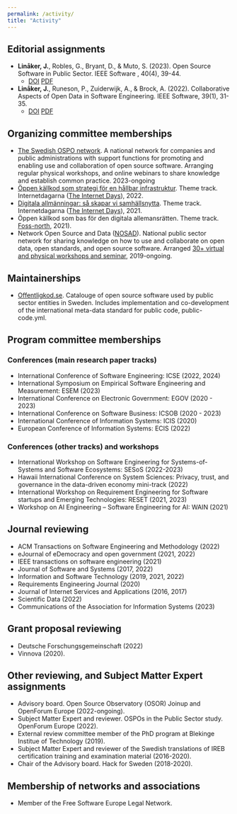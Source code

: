 ```yaml
---
permalink: /activity/
title: "Activity"
---
```

## Editorial assignments
* **Linåker, J.**, Robles, G., Bryant, D., & Muto, S. (2023). Open Source Software in Public Sector. IEEE Software , 40(4), 39-44.
    - <i class="ai ai-doi-square"></i> [DOI](https://doi.org/10.1109/MS.2023.3266105) <i class="fa fa-file-pdf"></i> [PDF](https://arxiv.org/ftp/arxiv/papers/2308/2308.04766.pdf)
* **Linåker, J.**, Runeson, P., Zuiderwijk, A., & Brock, A. (2022). Collaborative Aspects of Open Data in Software Engineering. IEEE Software, 39(1), 31-35.
  - <i class="ai ai-doi-square"></i> [DOI](https://doi.org/10.1109/MS.2021.3118123) <i class="fa fa-file-pdf"></i> [PDF](https://arxiv.org/ftp/arxiv/papers/2208/2208.00488.pdf)

## Organizing committee memberships
* <i class="flag-icons SE"></i> [The Swedish OSPO network](https://nosad.se/ospo). A national network for companies and public administrations with support functions for promoting and enabling use and collaboration of open source software. Arranging regular physical workshops, and online webinars to share knowledge and establish common practice. 2023-ongoing
* <i class="flag-icons SE"></i> [Öppen källkod som strategi för en hållbar infrastruktur](https://internetdagarna.se/event/oppen-kallkod-som-strategi-for-en-hallbar-infrastruktur/). Theme track. Internetdagarna ([The Internet Days](https://internetdagarna.se/en/)), 2022.
* <i class="flag-icons SE"></i> [Digitala allmänningar: så skapar vi samhällsnytta](https://arkiv.internetdagarna.se/2021/index.html%3Fp=422.html). Theme track. Internetdagarna ([The Internet Days](https://internetdagarna.se/en/)), 2021.
* <i class="flag-icons SE"></i> Öppen källkod som bas för den digitala allemansrätten. Theme track. [Foss-north](https://foss-north.se/), 2021).
* <i class="flag-icons SE"></i> Network Open Source and Data ([NOSAD](https://nosad.se)). National public sector network for sharing knowledge on how to use and collaborate on open data, open standards, and open source software. Arranged [30+ virtual and physical workshops and seminar](https://nosad.se/workshops), 2019-ongoing.

## Maintainerships
* <i class="flag-icons SE"></i> [Offentligkod.se](https://offentligkod.se). Catalouge of open source software used by public sector entities in Sweden. Includes implementation and co-development of the international meta-data standard for public code, public-code.yml.

## Program committee memberships

### Conferences (main research paper tracks)
* International Conference of Software Engineering: ICSE (2022, 2024)
* International Symposium on Empirical Software Engineering and Measurement: ESEM (2023)
* International Conference on Electronic Government: EGOV (2020 - 2023)
* International Conference on Software Business: ICSOB (2020 - 2023)
* International Conference of Information Systems: ICIS (2020)
* European Conference of Information Systems: ECIS (2022)

### Conferences (other tracks) and workshops
* International Workshop on Software Engineering for Systems-of-Systems and Software Ecosystems: SESoS (2022-2023)
* Hawaii International Conference on System Sciences: Privacy, trust, and governance in the data-driven economy mini-track (2022)
* International Workshop on Requirement Engineering for Software startups and Emerging Technologies: RESET (2021, 2023)
* Workshop on AI Engineering – Software Engineering for AI: WAIN (2021)

## Journal reviewing
* ACM Transactions on Software Engineering and Methodology (2022)
* eJournal of eDemocracy and open government (2021, 2022)
* IEEE transactions on software engineering (2021)
* Journal of Software and Systems (2017, 2022)
* Information and Software Technology (2019, 2021, 2022)
* Requirements Engineering Journal (2020)
* Journal of Internet Services and Applications (2016, 2017)
* Scientific Data (2022)
* Communications of the Association for Information Systems (2023)

## Grant proposal reviewing
* Deutsche Forschungsgemeinschaft (2022)
* Vinnova (2020).

## Other reviewing, and Subject Matter Expert assignments
* Advisory board. Open Source Observatory (OSOR) Joinup and OpenForum Europe (2022-ongoing).
* Subject Matter Expert and reviewer. OSPOs in the Public Sector study. OpenForum Europe (2022).
* External review committee member of the PhD program at Blekinge Institue of Technology (2019).
* Subject Matter Expert and reviewer of the Swedish translations of IREB certification training and examination material (2016-2020).
* Chair of the Advisory board. Hack for Sweden (2018-2020).

## Membership of networks and associations
* Member of the Free Software Europe Legal Network.
